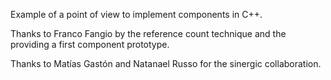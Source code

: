 Example of a point of view to implement components in C++.

Thanks to Franco Fangio by the reference count technique  and the providing a first component prototype.

Thanks to Matías Gastón and Natanael Russo for the sinergic collaboration.

